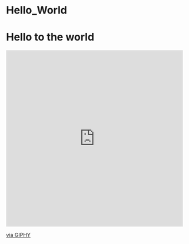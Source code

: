 # Hello_World

<h1> Hello to the world </h1>

<iframe src="https://giphy.com/embed/KZSUN7FKBZrm2WHDdX" width="480" height="480" frameBorder="0" class="giphy-embed" allowFullScreen></iframe><p><a href="https://giphy.com/gifs/moodman-aww-poor-thing-you-KZSUN7FKBZrm2WHDdX">via GIPHY</a></p>
